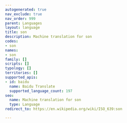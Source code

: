 ```yaml
---
autogenerated: true
nav_exclude: true
nav_order: 999
parent: Languages
layout: language
title: son
description: Machine translation for son
codes:
- son
names:
- son
family: []
scripts: []
typology: []
territories: []
supported_apis:
- id: baidu
  name: Baidu Translate
  supported_language_count: 197
seo:
  name: Machine translation for son
  type: Language
redirect_to: https://en.wikipedia.org/wiki/ISO_639:son

---
```


